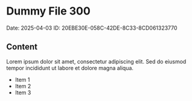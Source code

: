 # Dummy File 300

Date: 2025-04-03
ID: 20EBE30E-058C-42DE-8C33-8CD061323770

## Content

Lorem ipsum dolor sit amet, consectetur adipiscing elit.
Sed do eiusmod tempor incididunt ut labore et dolore magna aliqua.

* Item 1
* Item 2
* Item 3

